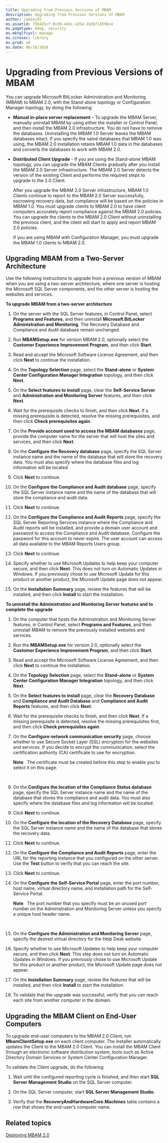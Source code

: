 ```yaml
---
title: Upgrading from Previous Versions of MBAM
description: Upgrading from Previous Versions of MBAM
author: jamiejdt
ms.assetid: 73b425cf-9cd9-4ebc-a35e-1b3bf18596ce
ms.pagetype: mdop, security
ms.mktglfcycl: manage
ms.sitesec: library
ms.prod: w8
ms.date: 06/16/2016
---
```



# Upgrading from Previous Versions of MBAM


You can upgrade Microsoft BitLocker Administration and Monitoring (MBAM) to MBAM 2.0, with the Stand-alone topology or Configuration Manager topology, by doing the following:

-   **Manual in-place server replacement** – To upgrade the MBAM Server, manually uninstall MBAM by using either the installer or Control Panel, and then install the MBAM 2.0 infrastructure. You do not have to remove the databases. Uninstalling the MBAM 1.0 Server leaves the MBAM databases intact. If you specify the same databases that MBAM 1.0 was using, the MBAM 2.0 installation retains MBAM 1.0 data in the databases and converts the databases to work with MBAM 2.0.

-   **Distributed Client Upgrade** - If you are using the Stand-alone MBAM topology, you can upgrade the MBAM Clients gradually after you install the MBAM 2.0 Server infrastructure. The MBAM 2.0 Server detects the version of the existing Client and performs the required steps to upgrade to the 2.0 Client.

    After you upgrade the MBAM 2.0 Server infrastructure, MBAM 1.0 Clients continue to report to the MBAM 2.0 Server successfully, escrowing recovery data, but compliance will be based on the policies in MBAM 1.0. You must upgrade clients to MBAM 2.0 to have client computers accurately report compliance against the MBAM 2.0 policies. You can upgrade the clients to the MBAM 2.0 Client without uninstalling the previous client, and the client will start to apply and report MBAM 2.0 policies.

    If you are using MBAM with Configuration Manager, you must upgrade the MBAM 1.0 clients to MBAM 2.0.

## Upgrading MBAM from a Two-Server Architecture


Use the following instructions to upgrade from a previous version of MBAM when you are using a two-server architecture, where one server is hosting the Microsoft SQL Server components, and the other server is hosting the websites and services.

**To upgrade MBAM from a two-server architecture**

1.  On the server with the SQL Server features, in Control Panel, select **Programs and Features**, and then uninstall **Microsoft BitLocker Administration and Monitoring**. The Recovery Database and Compliance and Audit database remain unchanged.

2.  Run **MBAMSetup.exe** for version MBAM 2.0, optionally select the **Customer Experience Improvement Program**, and then click **Start**.

3.  Read and accept the Microsoft Software License Agreement, and then click **Next** to continue the installation.

4.  On the **Topology Selection** page, select the **Stand-alone** or **System Center Configuration Manager Integration** topology, and then click **Next**.

5.  On the **Select features to install** page, clear the **Self-Service Server** and **Administration and Monitoring Server** features, and then click **Next**.

6.  Wait for the prerequisite checks to finish, and then click **Next**. If a missing prerequisite is detected, resolve the missing prerequisites, and then click **Check prerequisites again**.

7.  On the **Provide account used to access the MBAM databases** page, provide the computer name for the server that will host the sites and services, and then click **Next**.

8.  On the **Configure the Recovery database** page, specify the SQL Server instance name and the name of the database that will store the recovery data. You must also specify where the database files and log information will be located.

9.  Click **Next** to continue.

10. On the **Configure the Compliance and Audit database** page, specify the SQL Server instance name and the name of the database that will store the compliance and audit data.

11. Click **Next** to continue.

12. On the **Configure the Compliance and Audit Reports** page, specify the SQL Server Reporting Services instance where the Compliance and Audit reports will be installed, and provide a domain user account and password to access the Compliance and Audit database. Configure the password for this account to never expire. The user account can access all data available to the MBAM Reports Users group.

13. Click **Next** to continue.

14. Specify whether to use Microsoft Updates to help keep your computer secure, and then click **Next**. This does not turn on Automatic Updates in Windows. If you previously chose to use Microsoft Update for this product or another product, the Microsoft Update page does not appear.

15. On the **Installation Summary** page, review the features that will be installed, and then click **Install** to start the installation.

**To uninstall the Administration and Monitoring Server features and to complete the upgrade**

1.  On the computer that hosts the Administration and Monitoring Server features, in Control Panel, select **Programs and Features**, and then uninstall MBAM to remove the previously installed websites and services.

2.  Run the **MBAMSetup.exe** for version 2.0, optionally select the **Customer Experience Improvement Program**, and then click **Start**.

3.  Read and accept the Microsoft Software License Agreement, and then click **Next** to continue the installation.

4.  On the **Topology Selection** page, select the **Stand-alone** or **System Center Configuration Manager Integration** topology, and then click **Next**.

5.  On the **Select features to install** page, clear the **Recovery Database** and **Compliance and Audit Database** and **Compliance and Audit Reports** features, and then click **Next**.

6.  Wait for the prerequisite checks to finish, and then click **Next**. If a missing prerequisite is detected, resolve the missing prerequisites first, and then click **Check prerequisites again**.

7.  On the **Configure network communication security** page, choose whether to use Secure Socket Layer (SSL) encryption for the websites and services. If you decide to encrypt the communication, select the certification authority (CA) certificate to use for encryption.

    **Note**  
    The certificate must be created before this step to enable you to select it on this page.

     

8.  On the **Configure the location of the Compliance Status database** page, specify the SQL Server instance name and the name of the database that stores the compliance and audit data. You must also specify where the database files and log information will be located.

9.  Click **Next** to continue.

10. On the **Configure the location of the Recovery Database** page, specify the SQL Server instance name and the name of the database that stores the recovery data.

11. Click **Next** to continue.

12. On the **Configure the Compliance and Audit Reports** page, enter the URL for the reporting instance that you configured on the other server. Use the **Test** button to verify that you can reach the site.

13. Click **Next** to continue.

14. On the **Configure the Self-Service Portal** page, enter the port number, host name, virtual directory name, and installation path for the Self-Service Portal.

    **Note**  
    The port number that you specify must be an unused port number on the Administration and Monitoring Server unless you specify a unique host header name.

     

15. On the **Configure the Administration and Monitoring Server** page, specify the desired virtual directory for the Help Desk website.

16. Specify whether to use Microsoft Updates to help keep your computer secure, and then click **Next**. This step does not turn on Automatic Updates in Windows. If you previously chose to use Microsoft Update for this product or another product, the Microsoft Update page does not appear.

17. On the **Installation Summary** page, review the features that will be installed, and then click **Install** to start the installation.

18. To validate that the upgrade was successful, verify that you can reach each site from another computer in the domain.

## Upgrading the MBAM Client on End-User Computers


To upgrade end-user computers to the MBAM 2.0 Client, run **MbamClientSetup.exe** on each client computer. The installer automatically updates the Client to the MBAM 2.0 Client. You can install the MBAM Client through an electronic software distribution system, tools such as Active Directory Domain Services or System Center Configuration Manager.

To validate the Client upgrade, do the following:

1.  Wait until the configured reporting cycle is finished, and then start **SQL Server Management Studio** on the SQL Server computer.

2.  On the SQL Server computer, start **SQL Server Management Studio**.

3.  Verify that the **RecoveryAndHardwareCore.Machines** table contains a row that shows the end-user’s computer name.

## Related topics


[Deploying MBAM 2.0](deploying-mbam-20-mbam-2.md)

 

 





